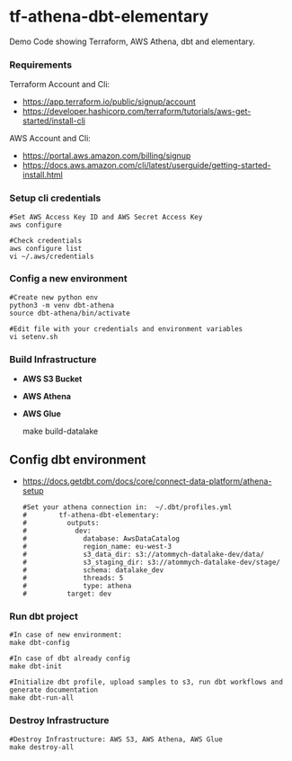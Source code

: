# tf-athena-dbt-elementary
Demo Code showing Terraform, AWS Athena, dbt and elementary.

###  Requirements
Terraform Account and Cli:
- https://app.terraform.io/public/signup/account
- https://developer.hashicorp.com/terraform/tutorials/aws-get-started/install-cli

AWS Account and Cli:
- https://portal.aws.amazon.com/billing/signup
- https://docs.aws.amazon.com/cli/latest/userguide/getting-started-install.html


### Setup cli credentials
    #Set AWS Access Key ID and AWS Secret Access Key        
    aws configure

    #Check credentials 
    aws configure list
    vi ~/.aws/credentials


### Config a new environment
    #Create new python env 
    python3 -m venv dbt-athena 
    source dbt-athena/bin/activate
 
    #Edit file with your credentials and environment variables
    vi setenv.sh

     
### Build Infrastructure
- **AWS S3 Bucket**
- **AWS Athena** 
- **AWS Glue**

   
    make build-datalake


## Config dbt environment 
- https://docs.getdbt.com/docs/core/connect-data-platform/athena-setup

      #Set your athena connection in:  ~/.dbt/profiles.yml
      #        tf-athena-dbt-elementary:
      #          outputs:
      #            dev:
      #              database: AwsDataCatalog
      #              region_name: eu-west-3
      #              s3_data_dir: s3://atommych-datalake-dev/data/
      #              s3_staging_dir: s3://atommych-datalake-dev/stage/
      #              schema: datalake_dev
      #              threads: 5
      #              type: athena
      #          target: dev


### Run dbt project

    #In case of new environment: 
    make dbt-config

    #In case of dbt already config  
    make dbt-init

    #Initialize dbt profile, upload samples to s3, run dbt workflows and generate documentation
    make dbt-run-all 


### Destroy Infrastructure
    #Destroy Infrastructure: AWS S3, AWS Athena, AWS Glue
    make destroy-all
